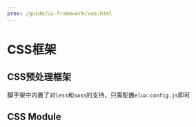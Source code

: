 ```yaml
---
prev: /guide/ui-framework/vue.html
---
```


# CSS框架

## CSS预处理框架

脚手架中内置了对`less`和`sass`的支持，只需配置`elux.config.js`即可

## CSS Module
